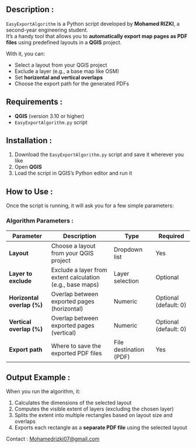## Description :
`EasyExportAlgorithm` is a Python script developed by **Mohamed RIZKI**, a second-year engineering student.  
It’s a handy tool that allows you to **automatically export map pages as PDF files** using predefined layouts in a **QGIS** project.

With it, you can:
- Select a layout from your QGIS project
- Exclude a layer (e.g., a base map like OSM)
- Set **horizontal and vertical overlaps**
- Choose the export path for the generated PDFs

## Requirements :

- **QGIS** (version 3.10 or higher)
- `EasyExportAlgorithm.py` script

## Installation :

1. Download the `EasyExportAlgorithm.py` script and save it wherever you like
2. Open **QGIS**
3. Load the script in QGIS’s Python editor and run it

## How to Use :

Once the script is running, it will ask you for a few simple parameters:

### Algorithm Parameters :

| Parameter | Description | Type | Required |
|----------|-------------|------|----------|
| **Layout** | Choose a layout from your QGIS project | Dropdown list | Yes |
| **Layer to exclude** | Exclude a layer from extent calculation (e.g., base maps) | Layer selection | Optional |
| **Horizontal overlap (%)** | Overlap between exported pages (horizontal) | Numeric | Optional (default: 0) |
| **Vertical overlap (%)** | Overlap between exported pages (vertical) | Numeric | Optional (default: 0) |
| **Export path** | Where to save the exported PDF files | File destination (PDF) | Yes |

## Output Example :

When you run the algorithm, it:

1. Calculates the dimensions of the selected layout
2. Computes the visible extent of layers (excluding the chosen layer)
3. Splits the extent into multiple rectangles based on layout size and overlaps
4. Exports each rectangle as a **separate PDF file** using the selected layout

Contact : Mohamedrizki07@gmail.com
